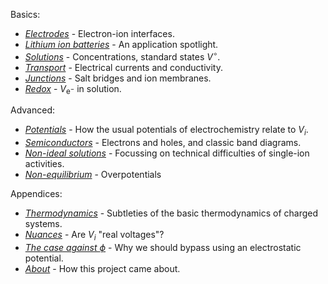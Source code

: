 
Basics:
- [_Electrodes_](/esbd/electrodes/) - Electron-ion interfaces.
- [_Lithium ion batteries_](/esbd/lib/) - An application spotlight.
- [_Solutions_](/esbd/solutions/) - Concentrations, standard states $V^\circ$.
- [_Transport_](/esbd/transport/) - Electrical currents and conductivity.
- [_Junctions_](/esbd/junctions/) - Salt bridges and ion membranes.
- [_Redox_](/esbd/redox) - $V_{\mathrm{e}^-}$ in solution.

Advanced:
- [_Potentials_](/esbd/potentials/) - How the usual potentials of electrochemistry relate to $V_i$.
- [_Semiconductors_](/esbd/semiconductors/) - Electrons and holes, and classic band diagrams.
- [_Non-ideal solutions_](/esbd/nonideal) - Focussing on technical difficulties of single-ion activities.
- [_Non-equilibrium_](/esbd/nonequilibrium/) - Overpotentials

Appendices:

- [_Thermodynamics_](/esbd/thermodynamics) - Subtleties of the basic thermodynamics of charged systems.
- [_Nuances_](/esbd/nuances/) - Are $V_i$ "real voltages"?
- [_The case against $\phi$_](/esbd/phi/) - Why we should bypass using an electrostatic potential.
- [_About_](/esbd/about/) - How this project came about.
